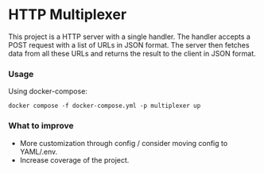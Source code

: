 # HTTP Multiplexer

This project is a HTTP server with a single handler. The handler accepts a POST request with a list of URLs in JSON format. The server then fetches data from all these URLs and returns the result to the client in JSON format.

### Usage

Using docker-compose:

`docker compose -f docker-compose.yml -p multiplexer up`

### What to improve

- More customization through config / consider moving config to YAML/.env.
- Increase coverage of the project.
